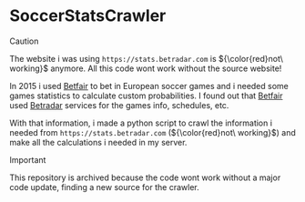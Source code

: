 # SoccerStatsCrawler

> [!CAUTION]
> The website i was using `https://stats.betradar.com` is ${\color{red}not\ working}$ anymore. All this code wont work without the source website!

In 2015 i used [Betfair](https://www.betfair.com) to bet in European soccer games and i needed some games statistics to calculate custom probabilities. I found out that [Betfair](https://www.betfair.com) used [Betradar](https://betradar.com) services for the games info, schedules, etc. 

With that information, i made a python script to crawl the information i needed from `https://stats.betradar.com` (${\color{red}not\ working}$) and make all the calculations i needed in my server.

> [!IMPORTANT]
>This repository is archived because the code wont work without a major code update, finding a new source for the crawler.